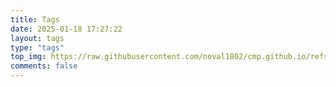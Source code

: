```yaml
---
title: Tags
date: 2025-01-18 17:27:22
layout: tags
type: "tags"
top_img: https://raw.githubusercontent.com/noval1802/cmp.github.io/refs/heads/main/asset/ornamen/IMG-20190131-WA0083.jpg
comments: false
---
```

